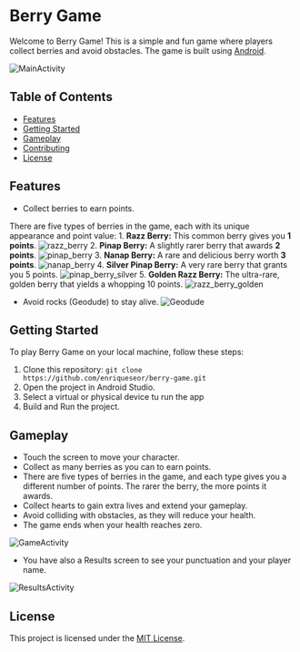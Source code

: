 # Berry Game

Welcome to Berry Game! This is a simple and fun game where players collect berries and avoid obstacles. 
The game is built using [Android](https://www.android.com/).

![MainActivity](images/MainActivity.png)

## Table of Contents

- [Features](#features)
- [Getting Started](#getting-started)
- [Gameplay](#gameplay)
- [Contributing](#contributing)
- [License](#license)

## Features

- Collect berries to earn points. 

There are five types of berries in the game, each with its unique appearance and point value:
    1. **Razz Berry:** This common berry gives you **1 points**. ![razz_berry](images/razz_berry.png)
    2. **Pinap Berry:** A slightly rarer berry that awards **2 points**. ![pinap_berry](images/pinap_berry.png)
    3. **Nanap Berry:** A rare and delicious berry worth **3 points**. ![nanap_berry](images/nanap_berry.png)
    4. **Silver Pinap Berry:** A very rare berry that grants you 5 points. ![pinap_berry_silver](images/pinap_berry_silver.png)
    5. **Golden Razz Berry:** The ultra-rare, golden berry that yields a whopping 10 points. ![razz_berry_golden](images/razz_berry_golden.png)

- Avoid rocks (Geodude) to stay alive.
![Geodude](images/Geodude.png)

## Getting Started

To play Berry Game on your local machine, follow these steps:

1. Clone this repository: `git clone https://github.com/enriqueseor/berry-game.git`
2. Open the project in Android Studio.
3. Select a virtual or physical device tu run the app
4. Build and Run the project.

## Gameplay

- Touch the screen to move your character.
- Collect as many berries as you can to earn points.
- There are five types of berries in the game, and each type gives you a different number of points. The rarer the berry, the more points it awards.
- Collect hearts to gain extra lives and extend your gameplay.
- Avoid colliding with obstacles, as they will reduce your health.
- The game ends when your health reaches zero.

![GameActivity](images/GameActivity.png)

- You have also a Results screen to see your punctuation and your player name.

![ResultsActivity](images/ResultsActivity.png)

## License

This project is licensed under the [MIT License](LICENSE).